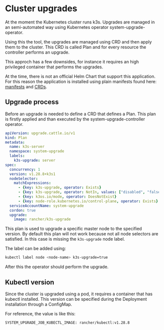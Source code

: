 # Cluster upgrades 
At the moment the Kubernetes cluster runs k3s.
Upgrades are managed in an semi-automated way using Kubernetes operator system-upgrade-operator.

Using this the tool, the upgrades are managed using CRD and then apply them to the cluster.
This CRD is called Plan and for every resource the controller performs an upgrade.

This approch has a few downsides, for instance it requires an high privileged container that performs the upgrades.

At the time, there is not an official Helm Chart that support this application. 
For this reason the application is installed using plain manifests found here: [manifests](https://github.com/rancher/system-upgrade-controller/tree/master/manifests) and [CRDs](https://raw.githubusercontent.com/rancher/system-upgrade-controller/v0.13.4/manifests/system-upgrade-controller.yaml).

## Upgrade process
Before an upgrade is needed to define a CRD that defines a Plan. This plan is firstly applied and than executed by the system-upgrade-controller operator.

```yml
apiVersion: upgrade.cattle.io/v1
kind: Plan
metadata:
  name: k3s-server
  namespace: system-upgrade
  labels:
    k3s-upgrade: server
spec:
  concurrency: 1 
  version: v1.28.8+k3s1
  nodeSelector:
    matchExpressions:
      - {key: k3s-upgrade, operator: Exists}
      - {key: k3s-upgrade, operator: NotIn, values: ["disabled", "false"]}
      - {key: k3os.io/mode, operator: DoesNotExist}
      - {key: node-role.kubernetes.io/control-plane, operator: Exists}
  serviceAccountName: system-upgrade
  cordon: true
  upgrade:
    image: rancher/k3s-upgrade
```

This plan is used to upgrade a specific master node to the specified version. 
By default this plan will not work because not all node selectors are satisfied.
In this case is missing the `k3s-upgrade` node label.

The label can be added using:
```sh 
kubectl label node <node-name> k3s-upgrade=true
```

After this the operator should perform the upgrade.

## Kubectl version
Since the cluster is upgraded using a pod, it requires a container that has kubectl installed.
This version can be specified during the Deployment installation through a ConfigMap.

For reference, the value is like this:
```
SYSTEM_UPGRADE_JOB_KUBECTL_IMAGE: rancher/kubectl:v1.28.8
```
